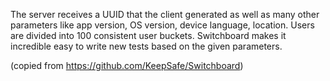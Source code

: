 The server receives a UUID that the client generated as well as many other parameters like app version, OS version, device language, location. Users are divided into 100 consistent user buckets. Switchboard makes it incredible easy to write new tests based on the given parameters.

(copied from https://github.com/KeepSafe/Switchboard)
